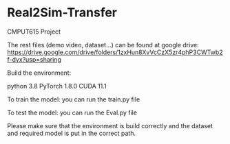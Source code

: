 # Real2Sim-Transfer
CMPUT615 Project

The rest files (demo video, dataset...) can be found at google drive: https://drive.google.com/drive/folders/1zxHun8XvVcCzX5zr4phP3CWTwb2f-dvx?usp=sharing

Build the environment:

python 3.8
PyTorch 1.8.0
CUDA 11.1

To train the model: you can run the train.py file

To test the model: you can run the Eval.py file

Please make sure that the environment is build correctly and the dataset and required model is put in the correct path.
